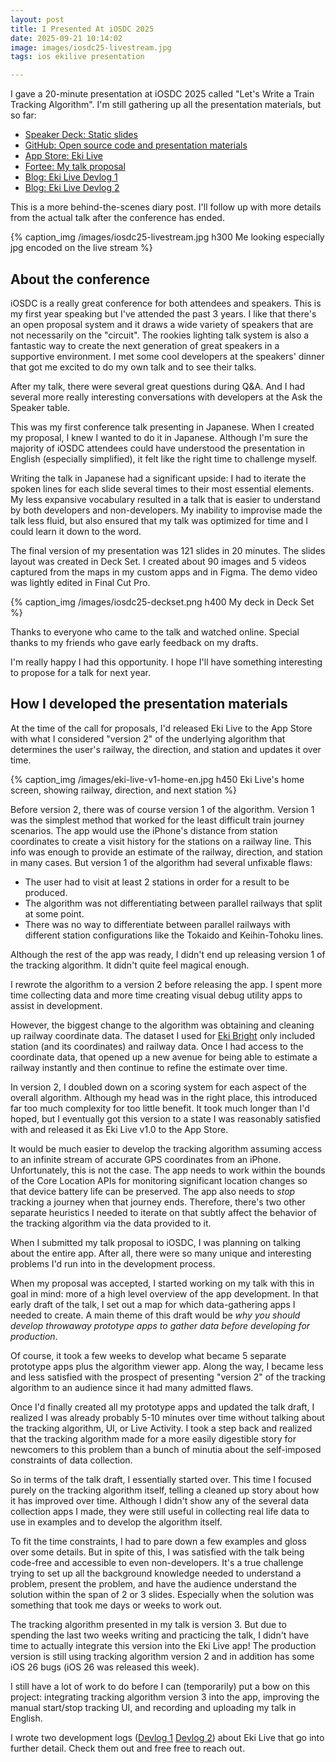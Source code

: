```yaml
---
layout: post
title: I Presented At iOSDC 2025
date: 2025-09-21 10:14:02
image: images/iosdc25-livestream.jpg
tags: ios ekilive presentation

---
```


I gave a 20-minute presentation at iOSDC 2025 called "Let's Write a Train Tracking Algorithm". I'm still gathering up all the presentation materials, but so far:

- [Speaker Deck: Static slides](https://speakerdeck.com/twocentstudios/lets-write-a-train-tracking-algorithm)
- [GitHub: Open source code and presentation materials](https://github.com/twocentstudios/train-tracker-talk)
- [App Store: Eki Live](https://apps.apple.com/app/id6745218674)
- [Fortee: My talk proposal](https://fortee.jp/iosdc-japan-2025/proposal/a5e991ef-fec8-420b-8da8-de1f38c58182)
- [Blog: Eki Live Devlog 1](/2025/04/15/train-tracker-checkpoint-devlog/)
- [Blog: Eki Live Devlog 2](/2025/05/29/train-tracker-devlog-02/)

This is a more behind-the-scenes diary post. I'll follow up with more details from the actual talk after the conference has ended.

{% caption_img /images/iosdc25-livestream.jpg h300 Me looking especially jpg encoded on the live stream %}

## About the conference

iOSDC is a really great conference for both attendees and speakers. This is my first year speaking but I've attended the past 3 years. I like that there's an open proposal system and it draws a wide variety of speakers that are not necessarily on the "circuit". The rookies lighting talk system is also a fantastic way to create the next generation of great speakers in a supportive environment. I met some cool developers at the speakers' dinner that got me excited to do my own talk and to see their talks.

After my talk, there were several great questions during Q&A. And I had several more really interesting conversations with developers at the Ask the Speaker table.

This was my first conference talk presenting in Japanese. When I created my proposal, I knew I wanted to do it in Japanese. Although I'm sure the majority of iOSDC attendees could have understood the presentation in English (especially simplified), it felt like the right time to challenge myself.

Writing the talk in Japanese had a significant upside: I had to iterate the spoken lines for each slide several times to their most essential elements. My less expansive vocabulary resulted in a talk that is easier to understand by both developers and non-developers. My inability to improvise made the talk less fluid, but also ensured that my talk was optimized for time and I could learn it down to the word.

The final version of my presentation was 121 slides in 20 minutes. The slides layout was created in Deck Set. I created about 90 images and 5 videos captured from the maps in my custom apps and in Figma. The demo video was lightly edited in Final Cut Pro.

{% caption_img /images/iosdc25-deckset.png h400 My deck in Deck Set %}

Thanks to everyone who came to the talk and watched online. Special thanks to my friends who gave early feedback on my drafts.

I'm really happy I had this opportunity. I hope I'll have something interesting to propose for a talk for next year.

## How I developed the presentation materials

At the time of the call for proposals, I'd released Eki Live to the App Store with what I considered "version 2" of the underlying algorithm that determines the user's railway, the direction, and station and updates it over time.

{% caption_img /images/eki-live-v1-home-en.jpg h450 Eki Live's home screen, showing railway, direction, and next station %}

Before version 2, there was of course version 1 of the algorithm. Version 1 was the simplest method that worked for the least difficult train journey scenarios. The app would use the iPhone's distance from station coordinates to create a visit history for the stations on a railway line. This info was enough to provide an estimate of the railway, direction, and station in many cases. But version 1 of the algorithm had several unfixable flaws:

- The user had to visit at least 2 stations in order for a result to be produced.
- The algorithm was not differentiating between parallel railways that split at some point.
- There was no way to differentiate between parallel railways with different station configurations like the Tokaido and Keihin-Tohoku lines.

Although the rest of the app was ready, I didn't end up releasing version 1 of the tracking algorithm. It didn't quite feel magical enough.

I rewrote the algorithm to a version 2 before releasing the app. I spent more time collecting data and more time creating visual debug utility apps to assist in development.

However, the biggest change to the algorithm was obtaining and cleaning up railway coordinate data. The dataset I used for [Eki Bright](/eki-bright-tokyo-area-train-timetables/) only included station (and its coordinates) and railway data. Once I had access to the coordinate data, that opened up a new avenue for being able to estimate a railway instantly and then continue to refine the estimate over time.

In version 2, I doubled down on a scoring system for each aspect of the overall algorithm. Although my head was in the right place, this introduced far too much complexity for too little benefit. It took much longer than I'd hoped, but I eventually got this version to a state I was reasonably satisfied with and released it as Eki Live v1.0 to the App Store.

It would be much easier to develop the tracking algorithm assuming access to an infinite stream of accurate GPS coordinates from an iPhone. Unfortunately, this is not the case. The app needs to work within the bounds of the Core Location APIs for monitoring significant location changes so that device battery life can be preserved. The app also needs to *stop* tracking a journey when that journey ends. Therefore, there's two other separate heuristics I needed to iterate on that subtly affect the behavior of the tracking algorithm via the data provided to it.

When I submitted my talk proposal to iOSDC, I was planning on talking about the entire app. After all, there were so many unique and interesting problems I'd run into in the development process.

When my proposal was accepted, I started working on my talk with this in goal in mind: more of a high level overview of the app development. In that early draft of the talk, I set out a map for which data-gathering apps I needed to create. A main theme of this draft would be *why you should develop throwaway prototype apps to gather data before developing for production*.

Of course, it took a few weeks to develop what became 5 separate prototype apps plus the algorithm viewer app. Along the way, I became less and less satisfied with the prospect of presenting "version 2" of the tracking algorithm to an audience since it had many admitted flaws.

Once I'd finally created all my prototype apps and updated the talk draft, I realized I was already probably 5-10 minutes over time without talking about the tracking algorithm, UI, or Live Activity. I took a step back and realized that the tracking algorithm made for a more easily digestible story for newcomers to this problem than a bunch of minutia about the self-imposed constraints of data collection.

So in terms of the talk draft, I essentially started over. This time I focused purely on the tracking algorithm itself, telling a cleaned up story about how it has improved over time. Although I didn't show any of the several data collection apps I made, they were still useful in collecting real life data to use in examples and to develop the algorithm itself.

To fit the time constraints, I had to pare down a few examples and gloss over some details. But in spite of this, I was satisfied with the talk being code-free and accessible to even non-developers. It's a true challenge trying to set up all the background knowledge needed to understand a problem, present the problem, and have the audience understand the solution within the span of 2 or 3 slides. Especially when the solution was something that took me days or weeks to work out.

The tracking algorithm presented in my talk is version 3. But due to spending the last two weeks writing and practicing the talk, I didn't have time to actually integrate this version into the Eki Live app! The production version is still using tracking algorithm version 2 and in addition has some iOS 26 bugs (iOS 26 was released this week).

I still have a lot of work to do before I can (temporarily) put a bow on this project: integrating tracking algorithm version 3 into the app, improving the manual start/stop tracking UI, and recording and uploading my talk in English.

I wrote two development logs ([Devlog 1](/2025/04/15/train-tracker-checkpoint-devlog/) [Devlog 2](/2025/05/29/train-tracker-devlog-02/)) about Eki Live that go into further detail. Check them out and free free to reach out.

